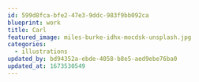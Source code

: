 ```yaml
---
id: 599d8fca-bfe2-47e3-9ddc-983f9bb092ca
blueprint: work
title: Carl
featured_image: miles-burke-idhx-mocdsk-unsplash.jpg
categories:
  - illustrations
updated_by: bd94352a-ebde-4058-b8e5-aed9ebe76ba0
updated_at: 1673530549
---
```

